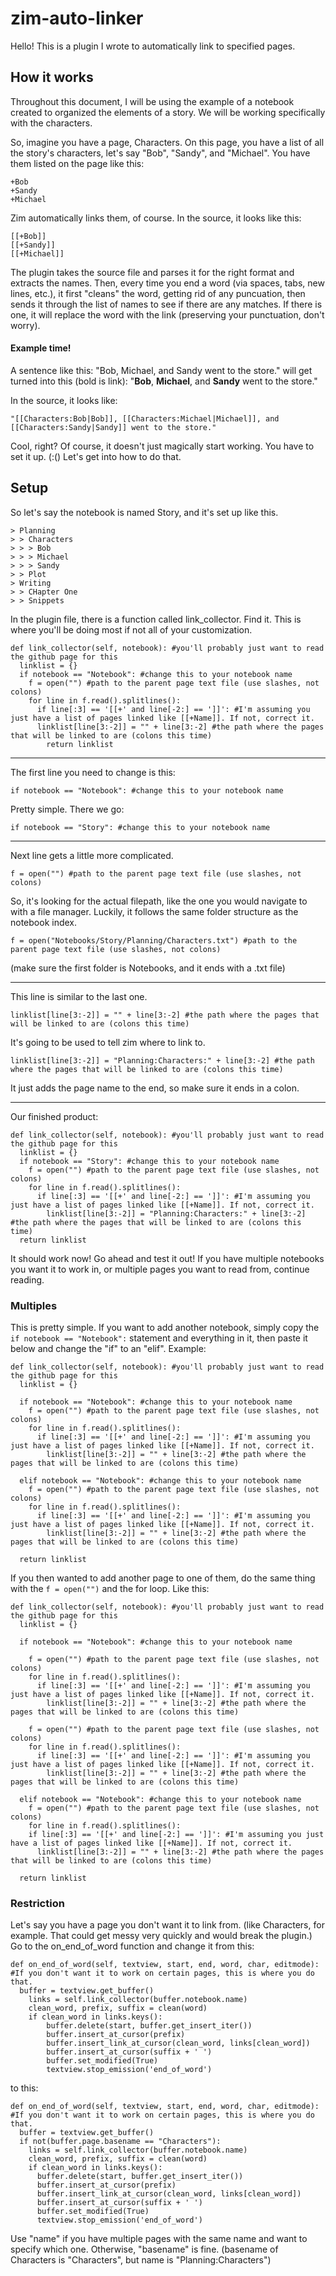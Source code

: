 # zim-auto-linker
Hello! This is a plugin I wrote to automatically link to specified pages.

## How it works
Throughout this document, I will be using the example of a notebook created to organized the elements of a story. We will be working specifically with the characters.

So, imagine you have a page, Characters. On this page, you have a list of all the story's characters, let's say "Bob", "Sandy", and "Michael".
You have them listed on the page like this:
~~~
+Bob    
+Sandy     
+Michael 
~~~

Zim automatically links them, of course. In the source, it looks like this:
```
[[+Bob]]
[[+Sandy]]
[[+Michael]]
```
The plugin takes the source file and parses it for the right format and extracts the names. Then, every time you end a word (via spaces, tabs, new lines, etc.), it first "cleans" the word, getting rid of any puncuation, then sends it through the list of names to see if there are any matches. If there is one, it will replace the word with the link (preserving your punctuation, don't worry).

#### Example time!
A sentence like this: "Bob, Michael, and Sandy went to the store."
will get turned into this (bold is link): "__Bob__, __Michael__, and __Sandy__ went to the store."

In the source, it looks like:
~~~
"[[Characters:Bob|Bob]], [[Characters:Michael|Michael]], and [[Characters:Sandy|Sandy]] went to the store."
~~~
Cool, right?
Of course, it doesn't just magically start working. You have to set it up. (:() Let's get into how to do that.

## Setup

So let's say the notebook is named Story, and it's set up like this.
```
> Planning
> > Characters
> > > Bob
> > > Michael
> > > Sandy
> > Plot
> Writing
> > CHapter One
> > Snippets
```
In the plugin file, there is a function called link_collector. Find it. This is where you'll be doing most if not all of your customization.
```
def link_collector(self, notebook): #you'll probably just want to read the github page for this
  linklist = {}
  if notebook == "Notebook": #change this to your notebook name
    f = open("") #path to the parent page text file (use slashes, not colons)
    for line in f.read().splitlines():
      if line[:3] == '[[+' and line[-2:] == ']]': #I'm assuming you just have a list of pages linked like [[+Name]]. If not, correct it.
      linklist[line[3:-2]] = "" + line[3:-2] #the path where the pages that will be linked to are (colons this time)
		return linklist
```

---

The first line you need to change is this:
```
if notebook == "Notebook": #change this to your notebook name
```
Pretty simple. There we go:
```
if notebook == "Story": #change this to your notebook name
```

---

Next line gets a little more complicated.
```
f = open("") #path to the parent page text file (use slashes, not colons)
```
So, it's looking for the actual filepath, like the one you would navigate to with a file manager. Luckily, it follows the same folder structure as the notebook index. 
```
f = open("Notebooks/Story/Planning/Characters.txt") #path to the parent page text file (use slashes, not colons)
```
(make sure the first folder is Notebooks, and it ends with a .txt file)

---

This line is similar to the last one.
```
linklist[line[3:-2]] = "" + line[3:-2] #the path where the pages that will be linked to are (colons this time)
```
It's going to be used to tell zim where to link to.
```
linklist[line[3:-2]] = "Planning:Characters:" + line[3:-2] #the path where the pages that will be linked to are (colons this time)
```
It just adds the page name to the end, so make sure it ends in a colon.

---

Our finished product:
```
def link_collector(self, notebook): #you'll probably just want to read the github page for this
  linklist = {}
  if notebook == "Story": #change this to your notebook name
    f = open("") #path to the parent page text file (use slashes, not colons)
    for line in f.read().splitlines():
      if line[:3] == '[[+' and line[-2:] == ']]': #I'm assuming you just have a list of pages linked like [[+Name]]. If not, correct it.
        linklist[line[3:-2]] = "Planning:Characters:" + line[3:-2] #the path where the pages that will be linked to are (colons this time)
  return linklist
```

It should work now! Go ahead and test it out! If you have multiple notebooks you want it to work in, or multiple pages you want to read from, continue reading.

### Multiples
This is pretty simple. If you want to add another notebook, simply copy the ```if notebook == "Notebook":``` statement and everything in it, then paste it below and change the "if" to an "elif". Example:
```
def link_collector(self, notebook): #you'll probably just want to read the github page for this
  linklist = {}
    
  if notebook == "Notebook": #change this to your notebook name
    f = open("") #path to the parent page text file (use slashes, not colons)
    for line in f.read().splitlines():
      if line[:3] == '[[+' and line[-2:] == ']]': #I'm assuming you just have a list of pages linked like [[+Name]]. If not, correct it.
        linklist[line[3:-2]] = "" + line[3:-2] #the path where the pages that will be linked to are (colons this time)
          
  elif notebook == "Notebook": #change this to your notebook name
    f = open("") #path to the parent page text file (use slashes, not colons)
    for line in f.read().splitlines():
      if line[:3] == '[[+' and line[-2:] == ']]': #I'm assuming you just have a list of pages linked like [[+Name]]. If not, correct it.
        linklist[line[3:-2]] = "" + line[3:-2] #the path where the pages that will be linked to are (colons this time)
          
  return linklist
```
If you then wanted to add another page to one of them, do the same thing with the ```f = open("")``` and the for loop. Like this:
```
def link_collector(self, notebook): #you'll probably just want to read the github page for this
  linklist = {}
    
  if notebook == "Notebook": #change this to your notebook name
    
    f = open("") #path to the parent page text file (use slashes, not colons)
    for line in f.read().splitlines():
      if line[:3] == '[[+' and line[-2:] == ']]': #I'm assuming you just have a list of pages linked like [[+Name]]. If not, correct it.
        linklist[line[3:-2]] = "" + line[3:-2] #the path where the pages that will be linked to are (colons this time)
          
    f = open("") #path to the parent page text file (use slashes, not colons)
    for line in f.read().splitlines():
      if line[:3] == '[[+' and line[-2:] == ']]': #I'm assuming you just have a list of pages linked like [[+Name]]. If not, correct it.
        linklist[line[3:-2]] = "" + line[3:-2] #the path where the pages that will be linked to are (colons this time)
          
  elif notebook == "Notebook": #change this to your notebook name
    f = open("") #path to the parent page text file (use slashes, not colons)
    for line in f.read().splitlines():
    if line[:3] == '[[+' and line[-2:] == ']]': #I'm assuming you just have a list of pages linked like [[+Name]]. If not, correct it.
      linklist[line[3:-2]] = "" + line[3:-2] #the path where the pages that will be linked to are (colons this time)
          
  return linklist
```

### Restriction
Let's say you have a page you don't want it to link from. (like Characters, for example. That could get messy very quickly and would break the plugin.) Go to the on_end_of_word function and change it from this:
```
def on_end_of_word(self, textview, start, end, word, char, editmode): #If you don't want it to work on certain pages, this is where you do that.
  buffer = textview.get_buffer() 
	links = self.link_collector(buffer.notebook.name)
	clean_word, prefix, suffix = clean(word)
	if clean_word in links.keys():
		buffer.delete(start, buffer.get_insert_iter())
		buffer.insert_at_cursor(prefix)
		buffer.insert_link_at_cursor(clean_word, links[clean_word])
		buffer.insert_at_cursor(suffix + ' ')
		buffer.set_modified(True)
		textview.stop_emission('end_of_word')
```
to this:
```
def on_end_of_word(self, textview, start, end, word, char, editmode): #If you don't want it to work on certain pages, this is where you do that.
  buffer = textview.get_buffer() 
  if not(buffer.page.basename == "Characters"):
    links = self.link_collector(buffer.notebook.name)
    clean_word, prefix, suffix = clean(word)
    if clean_word in links.keys():
      buffer.delete(start, buffer.get_insert_iter())
      buffer.insert_at_cursor(prefix)
      buffer.insert_link_at_cursor(clean_word, links[clean_word])
      buffer.insert_at_cursor(suffix + ' ')
      buffer.set_modified(True)
      textview.stop_emission('end_of_word')
```
Use "name" if you have multiple pages with the same name and want to specify which one. Otherwise, "basename" is fine. (basename of Characters is "Characters", but name is "Planning:Characters")
